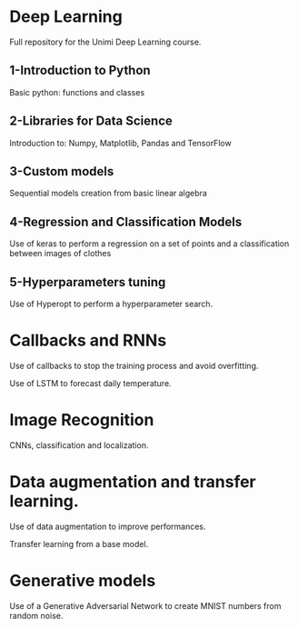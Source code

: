 # Deep Learning 
Full repository for the Unimi Deep Learning course. 

## 1-Introduction to Python

Basic python: functions and classes


## 2-Libraries for Data Science

Introduction to: Numpy, Matplotlib, Pandas and TensorFlow

## 3-Custom models

Sequential models creation from basic linear algebra

## 4-Regression and Classification Models

Use of keras to perform a regression on a set of points and a classification between images of clothes

## 5-Hyperparameters tuning

Use of Hyperopt to perform a hyperparameter search.

# Callbacks and RNNs

Use of callbacks to stop the training process and avoid overfitting.

Use of LSTM to forecast daily temperature.

# Image Recognition

CNNs, classification and localization.

# Data augmentation and transfer learning.

Use of data augmentation to improve performances.

Transfer learning from a base model.

# Generative models

Use of a Generative Adversarial Network to create MNIST numbers from random noise.

